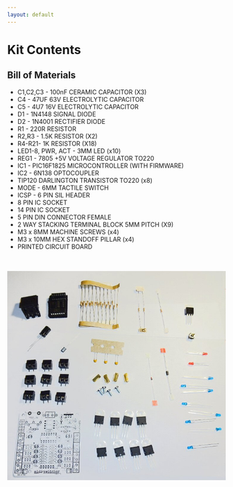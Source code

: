 ```yaml
---
layout: default
---
```


# Kit Contents

## Bill of Materials

* C1,C2,C3 - 100nF CERAMIC CAPACITOR (X3)
* C4 - 47UF 63V ELECTROLYTIC CAPACITOR
* C5 - 4U7 16V ELECTROLYTIC CAPACITOR
* D1 - 1N4148 SIGNAL DIODE
* D2 - 1N4001 RECTIFIER DIODE
* R1 - 220R RESISTOR 
* R2,R3 - 1.5K RESISTOR (X2)
* R4-R21- 1K RESISTOR (X18)
* LED1-8, PWR, ACT - 3MM LED (x10)
* REG1 - 7805 +5V VOLTAGE REGULATOR TO220
* IC1 - PIC16F1825 MICROCONTROLLER (WITH FIRMWARE)
* IC2 - 6N138 OPTOCOUPLER
* TIP120 DARLINGTON TRANSISTOR TO220 (x8) 
* MODE - 6MM TACTILE SWITCH
* ICSP - 6 PIN SIL HEADER
* 8 PIN IC SOCKET
* 14 PIN IC SOCKET
* 5 PIN DIN CONNECTOR FEMALE
* 2 WAY STACKING TERMINAL BLOCK 5MM PITCH (X9)
* M3 x 8MM MACHINE SCREWS (x4)
* M3 x 10MM HEX STANDOFF PILLAR (x4)
* PRINTED CIRCUIT BOARD
<br>
<br>
<img src="img/TKIT.JPG">